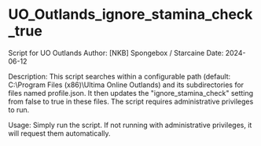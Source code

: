 # UO_Outlands_ignore_stamina_check_true
Script for UO Outlands
Author: [NKB] Spongebox / Starcaine
Date: 2024-06-12

Description:
This script searches within a configurable path (default: C:\\Program Files (x86)\\Ultima Online Outlands)
and its subdirectories for files named profile.json. It then updates the "ignore_stamina_check" setting
from false to true in these files. The script requires administrative privileges to run.

Usage:
Simply run the script. If not running with administrative privileges, it will request them automatically.


